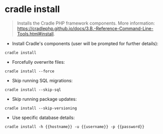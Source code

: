 # cradle install

> Installs the Cradle PHP framework components.
> More information: <https://cradlephp.github.io/docs/3.B.-Reference-Command-Line-Tools.html#install>.

- Install Cradle's components (user will be prompted for further details):

`cradle install`

- Forcefully overwrite files:

`cradle install --force`

- Skip running SQL migrations:

`cradle install --skip-sql`

- Skip running package updates:

`cradle install --skip-versioning`

- Use specific database details:

`cradle install -h {{hostname}} -u {{username}} -p {{password}}`
